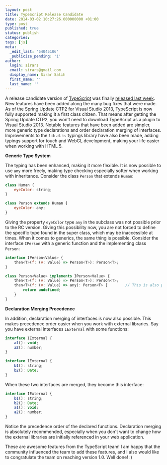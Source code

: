 ```yaml
---
layout: post
title: TypeScript Release Candidate
date: 2014-03-02 10:27:26.000000000 +01:00
type: post
published: true
status: publish
categories:
tags: [js]
meta:
  _edit_last: '54045106'
  _publicize_pending: '1'
author:
  login: sirars
  email: sirars@gmail.com
  display_name: Sirar Salih
  first_name: ''
  last_name: ''
---
```

<p>A release candidate version of <a href="http://www.typescriptlang.org/" title="TypeScript">TypeScript</a> was finally <a href="http://blogs.msdn.com/b/typescript/archive/2014/02/25/announcing-typescript-1-0rc.aspx" title="TypeScript RC">released last week</a>. New features have been added along the many bug fixes that were made. As of the Spring Update CTP2 for Visual Studio 2013, TypeScript is now fully supported making it a first class citizen. That means after getting the Spring Update CTP2, you won't need to download TypeScript as a plugin to Visual Studio 2013. Notable features that have been added are simpler, more generic type declarations and order declaration merging of interfaces. Improvements to the <code>lib.d.ts</code> typings library have also been made, adding typings support for touch and WebGL development, making your life easier when working with HTML 5.</p>
<p><strong>Generic Type System</strong></p>
The typing has been enhanced, making it more flexible. It is now possible to use <code>any</code> more freely, making type checking especially softer when working with inheritance. Consider the class <code>Person</code> that extends <code>Human</code>:
    
```javascript
class Human {
    eyeColor: string;
}

class Person extends Human {
    eyeColor: any;
}
```

Giving the property <code>eyeColor</code> type <code>any</code> in the subclass was not possible prior to the RC version. Giving this possibility now, you are not forced to define the specific type found in the super class, which may be inaccessible at times. When it comes to generics, the same thing is possible. Consider the interface <code>IPerson</code> with a generic function and the implementing class <code>Person</code>:<br />
    
```javascript
interface IPerson<Value> {
    then<T>(f: (v: Value) => Person<T>): Person<T>;
}

class Person<Value> implements IPerson<Value> {
    then<T>(f: (v: Value) => Person<T>): Person<T>;
    then<T>(f: (v: Value) => any): Person<T> {        // This is also possible
        return undefined;
    }    
}
```

<p><strong>Declaration Merging Precedence</strong></p>
In addition, declaration merging of interfaces is now also possible. This makes precedence order easier when you work with external libraries. Say you have external interfaces <code>IExternal</code> with some functions:

```javascript
interface IExternal {
    a1(): void;
    a2(): number;
}

interface IExternal {
    b1(): string;
    b2(): Date;
}
```

When these two interfaces are merged, they become this interface:

```javascript
interface IExternal {
    b1(): string;
    b2(): Date;
    a1(): void;
    a2(): number;    
}
```

Notice the precedence order of the declared functions. Declaration merging is absolutely recommended, especially when you don't want to change how the external libraries are initially referenced in your web application.
<p>These are awesome features from the TypeScript team! I am happy that the community influenced the team to add these features, and I also would like to congratulate the team on reaching version 1.0. Well done! :)
